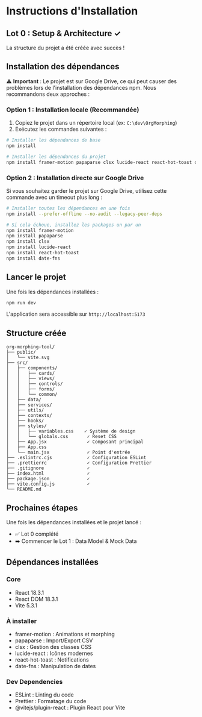 # Instructions d'Installation

## Lot 0 : Setup & Architecture ✓

La structure du projet a été créée avec succès !

## Installation des dépendances

⚠️ **Important** : Le projet est sur Google Drive, ce qui peut causer des problèmes lors de l'installation des dépendances npm. Nous recommandons deux approches :

### Option 1 : Installation locale (Recommandée)
1. Copiez le projet dans un répertoire local (ex: `C:\dev\OrgMorphing`)
2. Exécutez les commandes suivantes :

```bash
# Installer les dépendances de base
npm install

# Installer les dépendances du projet
npm install framer-motion papaparse clsx lucide-react react-hot-toast date-fns
```

### Option 2 : Installation directe sur Google Drive
Si vous souhaitez garder le projet sur Google Drive, utilisez cette commande avec un timeout plus long :

```bash
# Installer toutes les dépendances en une fois
npm install --prefer-offline --no-audit --legacy-peer-deps

# Si cela échoue, installez les packages un par un
npm install framer-motion
npm install papaparse
npm install clsx
npm install lucide-react
npm install react-hot-toast
npm install date-fns
```

## Lancer le projet

Une fois les dépendances installées :

```bash
npm run dev
```

L'application sera accessible sur `http://localhost:5173`

## Structure créée

```
org-morphing-tool/
├── public/
│   └── vite.svg
├── src/
│   ├── components/
│   │   ├── cards/
│   │   ├── views/
│   │   ├── controls/
│   │   ├── forms/
│   │   └── common/
│   ├── data/
│   ├── services/
│   ├── utils/
│   ├── contexts/
│   ├── hooks/
│   ├── styles/
│   │   ├── variables.css    ✓ Système de design
│   │   └── globals.css       ✓ Reset CSS
│   ├── App.jsx               ✓ Composant principal
│   ├── App.css
│   └── main.jsx              ✓ Point d'entrée
├── .eslintrc.cjs             ✓ Configuration ESLint
├── .prettierrc               ✓ Configuration Prettier
├── .gitignore                ✓
├── index.html                ✓
├── package.json              ✓
├── vite.config.js            ✓
└── README.md
```

## Prochaines étapes

Une fois les dépendances installées et le projet lancé :
- ✅ Lot 0 complété
- ➡️ Commencer le Lot 1 : Data Model & Mock Data

## Dépendances installées

### Core
- React 18.3.1
- React DOM 18.3.1
- Vite 5.3.1

### À installer
- framer-motion : Animations et morphing
- papaparse : Import/Export CSV
- clsx : Gestion des classes CSS
- lucide-react : Icônes modernes
- react-hot-toast : Notifications
- date-fns : Manipulation de dates

### Dev Dependencies
- ESLint : Linting du code
- Prettier : Formatage du code
- @vitejs/plugin-react : Plugin React pour Vite
